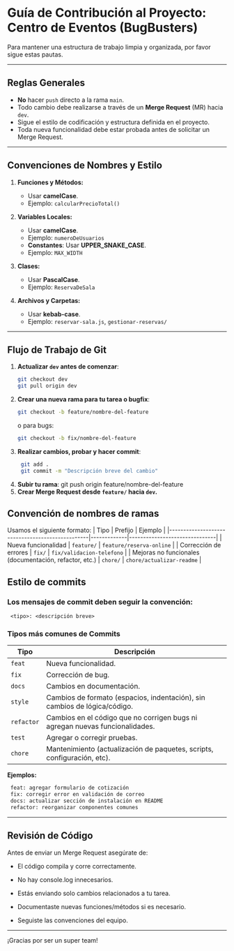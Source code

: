 # Guía de Contribución al Proyecto: Centro de Eventos (BugBusters)
 
Para mantener una estructura de trabajo limpia y organizada, por favor sigue estas pautas.

---

##  Reglas Generales

- **No** hacer `push` directo a la rama `main`.
- Todo cambio debe realizarse a través de un **Merge Request** (MR) hacia `dev`.
- Sigue el estilo de codificación y estructura definida en el proyecto.
- Toda nueva funcionalidad debe estar probada antes de solicitar un Merge Request.

---

##  Convenciones de Nombres y Estilo

1. **Funciones y Métodos:**
   - Usar **camelCase**.
   - Ejemplo: `calcularPrecioTotal()`

2. **Variables Locales:**
   - Usar **camelCase**.
   - Ejemplo: `numeroDeUsuarios`
   - **Constantes**: Usar **UPPER_SNAKE_CASE**.
   - Ejemplo: `MAX_WIDTH`

3. **Clases:**
   - Usar **PascalCase**.
   - Ejemplo: `ReservaDeSala`

4. **Archivos y Carpetas:**
   - Usar **kebab-case**.
   - Ejemplo: `reservar-sala.js`, `gestionar-reservas/`

---

##  Flujo de Trabajo de Git

1. **Actualizar `dev` antes de comenzar**:
   ```bash
   git checkout dev
   git pull origin dev
2. **Crear una nueva rama para tu tarea o bugfix**:
   ```bash
   git checkout -b feature/nombre-del-feature
    ```
    o para bugs:
    ```bash
    git checkout -b fix/nombre-del-feature
3. **Realizar cambios, probar y hacer commit**:
   ```bash
    git add .
    git commit -m "Descripción breve del cambio"
4. **Subir tu rama**:
    git push origin feature/nombre-del-feature
5. **Crear Merge Request desde `feature/` hacia `dev`.**

## Convención de nombres de ramas
Usamos el siguiente formato:
| Tipo                                            | Prefijo     | Ejemplo                       |
|-------------------------------------------------|-------------|-------------------------------|
| Nueva funcionalidad                             | `feature/`  | `feature/reserva-online`     |
| Corrección de errores                           | `fix/`      | `fix/validacion-telefono`    |
| Mejoras no funcionales (documentación, refactor, etc.) | `chore/`    | `chore/actualizar-readme`    |

## Estilo de commits
### Los mensajes de commit deben seguir la convención:

` <tipo>: <descripción breve>` 

### Tipos más comunes de Commits

| Tipo       | Descripción                                                                  |
|------------|-------------------------------------------------------------------------------|
| `feat`     | Nueva funcionalidad.                                                         |
| `fix`      | Corrección de bug.                                                           |
| `docs`     | Cambios en documentación.                                                    |
| `style`    | Cambios de formato (espacios, indentación), sin cambios de lógica/código.     |
| `refactor` | Cambios en el código que no corrigen bugs ni agregan nuevas funcionalidades.  |
| `test`     | Agregar o corregir pruebas.                                                  |
| `chore`    | Mantenimiento (actualización de paquetes, scripts, configuración, etc).      |


**Ejemplos:**
   ```bash
    feat: agregar formulario de cotización
    fix: corregir error en validación de correo
    docs: actualizar sección de instalación en README
    refactor: reorganizar componentes comunes
```
--- 

## Revisión de Código
Antes de enviar un Merge Request asegúrate de:

- El código compila y corre correctamente.

- No hay console.log innecesarios.

- Estás enviando solo cambios relacionados a tu tarea.

- Documentaste nuevas funciones/métodos si es necesario.

- Seguiste las convenciones del equipo.

---
¡Gracias por ser un super team! 